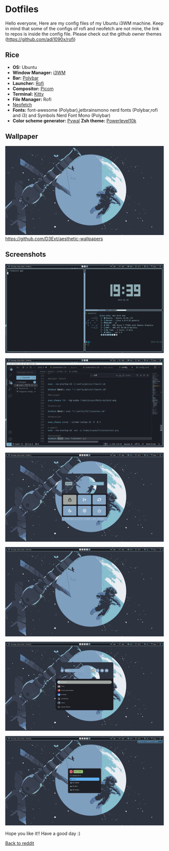 # Dotfiles
Hello everyone,
 Here are my config files of my Ubuntu i3WM machine.
 Keep in mind that some of the configs of rofi and neofetch are not mine,
the link to repos is inside the config file. Please check out the github owner themes (https://github.com/adi1090x/rofi) 
   
   
   ## Rice
   
  - **OS:** Ubuntu
  - **Window Manager:** [i3WM](./I3WM)
  - **Bar:** [Polybar](./Polybar)
  - **Launcher:** [Rofi](./Rofi)
  - **Compositor:** [Picom](https://github.com/yshui/picom)
  - **Terminal:** [Kitty](./Kitty)
  - **File Manager:** Rofi
  - [Neofetch](./Neofetch)
  - **Fonts:** font-awesome (Polybar),jetbrainsmono nerd fonts (Polybar,rofi and i3) and Symbols Nerd Font Mono (Polybar)
  - **Color scheme generator:** [Pywal](https://github.com/dylanaraps/pywal)
    **Zsh theme:** [Powerlevel10k](https://github.com/romkatv/powerlevel10k)
  
  ## Wallpaper 
  
![Wallpaper](./Wallpaper/best.png) https://github.com/D3Ext/aesthetic-wallpapers
  
  ## Screenshots
 
![a](./Screenshots/a.jpg)


![b](./Screenshots/b.jpg)


![c](./Screenshots/c.jpg)


![d](./Screenshots/d.jpg)


![e](./Screenshots/e.jpg)


![f](./Screenshots/f.jpg)



Hope you like it!!
 Have a good day :)

[Back to reddit](https://www.reddit.com/r/unixporn/s/QPJJQLFU4W) 